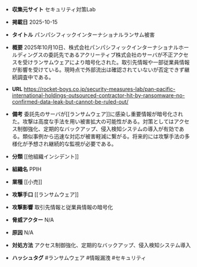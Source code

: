 - **収集元サイト**
セキュリティ対策Lab

- **掲載日**
2025-10-15

- **タイトル**
パンパシフィックインターナショナルランサム被害

- **概要**
2025年10月10日、株式会社パンパシフィックインターナショナルホールディングスの委託先であるアクリーティブ株式会社のサーバが不正アクセスを受けランサムウェアにより暗号化された。取引先情報や一部従業員情報が影響を受けている。現時点で外部流出は確認されていないが否定できず継続調査中である。

- **URL**
https://rocket-boys.co.jp/security-measures-lab/pan-pacific-international-holdings-outsourced-contractor-hit-by-ransomware-no-confirmed-data-leak-but-cannot-be-ruled-out/

- **備考**
委託先のサーバが[[ランサムウェア]]に感染し重要情報が暗号化された。攻撃は高度な手法を用い被害拡大の可能性がある。対策としてはアクセス制御強化、定期的なバックアップ、侵入検知システムの導入が有効である。類似事例から迅速な対応が被害軽減に繋がる。将来的には攻撃手法の多様化が予想され継続的な監視が必要である。

- **分類**
[[他組織インシデント]]

- **組織名**
PPIH

- **業種**
[[小売]]

- **攻撃手口**
[[ランサムウェア]]

- **攻撃影響**
取引先情報と従業員情報の暗号化

- **脅威アクター**
N/A

- **原因**
N/A

- **対処方法**
アクセス制御強化、定期的なバックアップ、侵入検知システム導入

- **ハッシュタグ**
#ランサムウェア #情報漏洩 #セキュリティ
